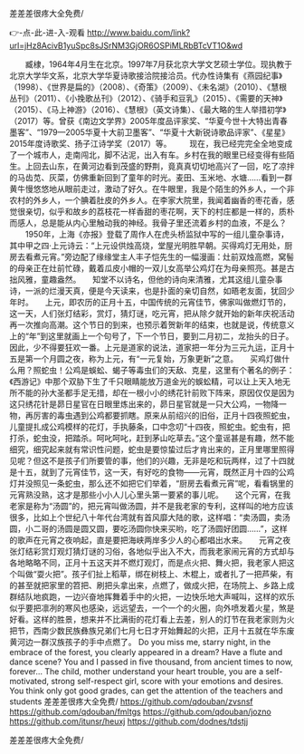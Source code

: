 
差差差很疼大全免费/




👉-点-此-进-入-观看  http://www.baidu.com/link?url=jHz8AcivB1yuSpc8sJSrNM3GjOR6OSPiMLRbBTcVT1O&wd




　　臧棣，1964年4月生在北京。1997年7月获北京大学文艺硕士学位。现执教于北京大学华文系，北京大学华夏诗歌接洽院接洽员。代办性诗集有《燕园纪事》（1998）、《世界是扁的》（2008）、《奇策》（2009）、《未名湖》（2010）、《慧根丛刊》（2011）、《小挽歌丛刊》（2012）、《骑手和豆乳》（2015）、《需要的天神》（2015）、《马上神游》（2016）、《慧根》（英文诗集）、《最大略的生人举措初学》（2017）等。曾获《南边文学界》2005年度品评家奖、“华夏今世十大特出青春墨客”、“1979—2005华夏十大前卫墨客”、“华夏十大新锐诗歌品评家”、《星星》2015年度诗歌奖、扬子江诗学奖（2017）等。
　　现在，我已经完完全全地变成了一个城市人，走南闯北，脚不沾泥，出入有车。乡村在我的眼里已经变得有些陌生。上回去山东，在黄河边看到茂盛的野荆，竟真真切切地高兴了一回，吃了凉拌的马齿苋、灰菜，仿佛重新回到了童年的时光。麦田、玉米地、水塘……看到一群黄牛慢悠悠地从眼前走过，激动了好久。在牛眼里，我是个陌生的外乡人，一个非农村的外乡人，一个腆着肚皮的外乡人。在李家大院里，我闻着幽香的枣花香，感觉很亲切，似乎和故乡的荔枝花一样香甜的枣花啊，天下的村庄都是一样的，质朴而感人，总是能从内心里触动我的神经。我骨子里还流着乡村的血液，不是么？
　　1950年，上海《亦报》登载了周作人在虎头桥监狱中写的一组儿童杂事诗，其中甲之四·上元诗云：“上元设供烛高烧，堂屋光明胜早朝。买得鸡灯无用处，厨房去看煮元宵。”旁边配了缘缘堂主人丰子恺先生的一幅漫画：灶前双烛高燃，窝髻的母亲正在灶前忙碌，戴着瓜皮小帽的一双儿女高举公鸡灯在为母亲照亮。甚是古拙风雅，童趣盎然。　　知堂不以诗名，但他的诗向来清雅，尤其这组儿童杂事诗，一派的烂漫天真，便是今天读来，也是扑面的亲切自然，如晤老友面，犹回少年时。　　上元，即农历的正月十五，中国传统的元宵佳节，佛家叫做燃灯节的，这一天，人们张灯结彩，赏灯，猜灯谜，吃元宵，把从除夕就开始的新年庆祝活动再一次推向高潮。这个节日的到来，也预示着贺新年的结束，也就是说，传统意义上的“年”到这里就画上一个句号了，下一个节日，要到二月初二，龙抬头的日子。因此，少不得要狂欢一番。上元是道家的说法，道家把一年分为三元九运，正月十五是第一个月圆之夜，称为上元，有“一元复始，万象更新”之意。　　买鸡灯做什么用？照蛇虫！公鸡是蜈蚣、蝎子等毒虫们的天敌、克星，这里有个著名的例子：《西游记》中那个双胁下生了千只眼睛能放万道金光的蜈蚣精，可以让上天入地无所不能的孙大圣都手足无措，却在一根小小的绣花针前败下阵来，原因仅仅是因为这只绣花针是昴日星官在日眼里炼出来的，昴日星官就是一只大公鸡，一物降一物，再厉害的毒虫遇到公鸡都要抓瞎。原来从前绍兴的旧俗，正月十四夜照蛇虫，儿童提扎成公鸡模样的花灯，手执藤条，口中念叨“十四夜，照蛇虫。蛇虫有，把打杀，蛇虫没，把踏杀。呵叱呵叱，赶到茅山吃草去。”这个童谣甚是有趣，然不能细究，细究起来就有常识性问题，蛇虫是要惊蛰过后才肯出来的，正月里哪里照得见呢？但这不是孩子们所要管的事，他们的兴趣，无非是吃和玩两样，过了十四就是十五，就到了元宵佳节，这一天，有好吃的食物——元宵，既然正月十四的公鸡灯并没照见一条蛇虫，那么还不如把它们举着，“厨房去看煮元宵”呢，看看锅里的元宵熟没熟，这才是那些小小人儿心里头第一要紧的事儿呢。　　这个元宵，在我老家是称为“汤圆”的，把元宵叫做汤圆，并不是我老家的专利，这样叫的地方应该很多，比如上个世纪八十年代台湾就有首风靡大陆的歌，这样唱：“卖汤圆，卖汤圆，小二哥的汤圆是圆又圆，要吃汤圆你快来买哟，吃了汤圆好团圆……”，这样的歌声在元宵之夜响起，直是要把海峡两岸多少人的心都唱出水来。　　元宵之夜张灯结彩赏灯观灯猜灯谜的习俗，各地似乎出入不大，而我老家闹元宵的方式却与各地略略不同，正月十五这天并不燃灯观灯，而是点火把、舞火把，我老家人把这个叫做“耍火把”。孩子们扯上稻草，绑在树枝上、木棍上，或者扎了一把芦柴，有的甚至就把家里的笤把、刷把头拿出来，点燃了，做成火把，在场院上、乡路上成群结队地疯跑，一边兴奋地挥舞着手中的火把，一边快乐地大声喊叫，这样的欢乐似乎要把凛冽的寒风也感染，远远望去，一个一个的火圈，向外喷发着火星，煞是好看。这样的胜景，想来并不比满街的花灯看上去差，别人的灯节在我老家则为火把节，西南少数民族彝族兄弟们七月七日才开始舞起的火把，正月十五就在华东废黄河边一群汉族孩子的手中点燃了。
Do you miss me, starry night, in the embrace of the forest, you clearly appeared in a dream?
Have a flute and dance scene?
You and I passed in five thousand, from ancient times to now, forever...
The child, mother understand your heart trouble, you are a self-motivated, strong self-respect girl, score with your emotions and desires.
You think only got good grades, can get the attention of the teachers and students
差差差很疼大全免费/ https://github.com/qdouban/zvsnsf
https://github.com/qdouban/fmltgs
https://github.com/qdouban/jozno
https://github.com/itunsr/heuxj
https://github.com/dodnes/tdstjj





差差差很疼大全免费/
